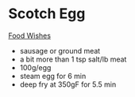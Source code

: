 # Scotch Egg

[Food Wishes](https://www.youtube.com/watch?v=hkPPn5ycsnc)

- sausage or ground meat
- a bit more than 1 tsp salt/lb meat
- 100g/egg
- steam egg for 6 min
- deep fry at 350gF for 5.5 min